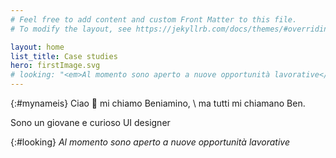 ```yaml
---
# Feel free to add content and custom Front Matter to this file.
# To modify the layout, see https://jekyllrb.com/docs/themes/#overriding-theme-defaults

layout: home
list_title: Case studies
hero: firstImage.svg
# looking: "<em>Al momento sono aperto a nuove opportunità lavorative</em>"
---
```


<!-- {:#mynameis}
Hi 👋 \\
my name is Beniamino, but *you can call me Ben*

I design and develop user interfaces-->

{:#mynameis}
Ciao 👋 mi chiamo Beniamino, \\
ma tutti mi chiamano Ben.

Sono un giovane e curioso UI designer

{:#looking}
*Al momento sono aperto a nuove opportunità lavorative*

<!-- 
Progetto interfacce utente.
Di lavoro progetto interfacce utente. Qualcuno mi chiama UI designer, ma a 

In luglio 2020 terminerò il mio percorso universitario in design. Ho tanta voglia di mettere in pratica ciò che ho imparato in questi anni.

tanta voglia di imparare 
In luglio 2020 terminerò il mio percorso universitario e ho tanta voglia di mettere in pratica ciò che ho imparato in questi anni.

Sono uno studente insaziabile
Ho voglia di fare e di mettermi in gioco.

Sono giovane e pieno di voglia di fare.
Il mio lavoro mi appassiona e 
Il mio lavoro è progettare interfacce utente. 


I'm a **Web Designer** based in Trento

I enjoy creating usable and engaging user interfaces -->

<!-- I like micro-interactions and chill music. <br> -->

<!-- my focuses are front-end development and Interaction Design
with passion for  -->

<!-- I'm an Interaction Designer with a focus on Motion graphics and front-end development -->

<!-- I'm a multi disciplinary web designer
with a passion for micro-interactions and chill music -->